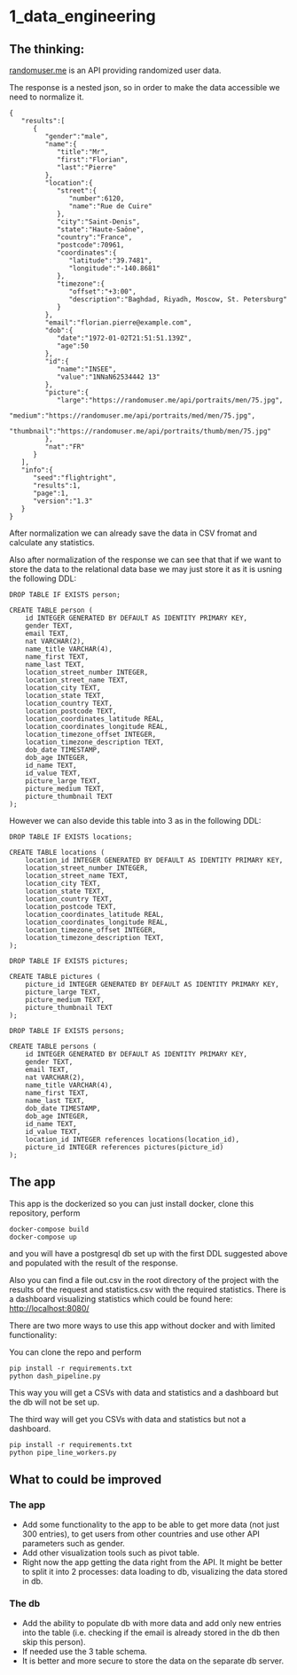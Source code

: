 # 1_data_engineering

## The thinking:

[randomuser.me](randomuser.me) is an API providing randomized user data.

The response is a nested json, so in order to make the data accessible we need to normalize it.

```
{
   "results":[
      {
         "gender":"male",
         "name":{
            "title":"Mr",
            "first":"Florian",
            "last":"Pierre"
         },
         "location":{
            "street":{
               "number":6120,
               "name":"Rue de Cuire"
            },
            "city":"Saint-Denis",
            "state":"Haute-Saône",
            "country":"France",
            "postcode":70961,
            "coordinates":{
               "latitude":"39.7481",
               "longitude":"-140.8681"
            },
            "timezone":{
               "offset":"+3:00",
               "description":"Baghdad, Riyadh, Moscow, St. Petersburg"
            }
         },
         "email":"florian.pierre@example.com",
         "dob":{
            "date":"1972-01-02T21:51:51.139Z",
            "age":50
         },
         "id":{
            "name":"INSEE",
            "value":"1NNaN62534442 13"
         },
         "picture":{
            "large":"https://randomuser.me/api/portraits/men/75.jpg",
            "medium":"https://randomuser.me/api/portraits/med/men/75.jpg",
            "thumbnail":"https://randomuser.me/api/portraits/thumb/men/75.jpg"
         },
         "nat":"FR"
      }
   ],
   "info":{
      "seed":"flightright",
      "results":1,
      "page":1,
      "version":"1.3"
   }
}
```

After normalization we can already save the data in CSV fromat and calculate any statistics.

Also after normalization of the response we can see that that if we want to store the data to the relational data base we may just store it as it is usning the following DDL:

```
DROP TABLE IF EXISTS person;

CREATE TABLE person (
    id INTEGER GENERATED BY DEFAULT AS IDENTITY PRIMARY KEY,
    gender TEXT,
    email TEXT,
    nat VARCHAR(2),
    name_title VARCHAR(4),
    name_first TEXT,
    name_last TEXT,
    location_street_number INTEGER,
    location_street_name TEXT,
    location_city TEXT,
    location_state TEXT,
    location_country TEXT,
    location_postcode TEXT,
    location_coordinates_latitude REAL,
    location_coordinates_longitude REAL,
    location_timezone_offset INTEGER,
    location_timezone_description TEXT,
    dob_date TIMESTAMP,
    dob_age INTEGER,
    id_name TEXT,
    id_value TEXT,
    picture_large TEXT,
    picture_medium TEXT,
    picture_thumbnail TEXT
);
```

However we can also devide this table into 3 as in the following DDL:
```
DROP TABLE IF EXISTS locations;

CREATE TABLE locations (
    location_id INTEGER GENERATED BY DEFAULT AS IDENTITY PRIMARY KEY,
    location_street_number INTEGER,
    location_street_name TEXT,
    location_city TEXT,
    location_state TEXT,
    location_country TEXT,
    location_postcode TEXT,
    location_coordinates_latitude REAL,
    location_coordinates_longitude REAL,
    location_timezone_offset INTEGER,
    location_timezone_description TEXT,
);

DROP TABLE IF EXISTS pictures;

CREATE TABLE pictures (
    picture_id INTEGER GENERATED BY DEFAULT AS IDENTITY PRIMARY KEY,
    picture_large TEXT,
    picture_medium TEXT,
    picture_thumbnail TEXT
);

DROP TABLE IF EXISTS persons;

CREATE TABLE persons (
    id INTEGER GENERATED BY DEFAULT AS IDENTITY PRIMARY KEY,
    gender TEXT,
    email TEXT,
    nat VARCHAR(2),
    name_title VARCHAR(4),
    name_first TEXT,
    name_last TEXT,
    dob_date TIMESTAMP,
    dob_age INTEGER,
    id_name TEXT,
    id_value TEXT,
    location_id INTEGER references locations(location_id),
    picture_id INTEGER references pictures(picture_id)
);
```

## The app
This app is the dockerized so you can just install docker, clone this repository, perform
```
docker-compose build
docker-compose up
```
and you will have a postgresql db set up with the first DDL suggested above and populated with the result of the response.

Also you can find a file out.csv in the root directory of the project with the results of the request and statistics.csv with the required statistics.
There is a dashboard visualizing statistics which could be found here: [http://localhost:8080/](http://localhost:8080/)

There are two more ways to use this app without docker and with limited functionality:

You can clone the repo and perform 
```
pip install -r requirements.txt
python dash_pipeline.py
```
This way you will get a CSVs with data and statistics and a dashboard but the db will not be set up.

The third way will get you CSVs with data and statistics but not a dashboard.
```
pip install -r requirements.txt
python pipe_line_workers.py
```

## What to could be improved
### The app
- Add some functionality to the app to be able to get more data (not just 300 entries), to get users from other countries and use other API parameters such as gender.
- Add other visualization tools such as pivot table.
- Right now the app getting the data right from the API. It might be better to split it into 2 processes: data loading to db, visualizing the data stored in db.
### The db
- Add the ability to populate db with more data and add only new entries into the table (i.e. checking if the email is already stored in the db then skip this person).
- If needed use the 3 table schema.
- It is better and more secure to store the data on the separate db server.
